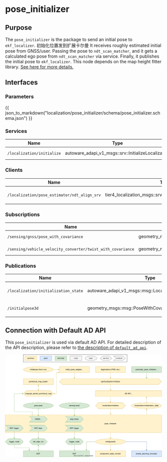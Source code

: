 # pose_initializer

## Purpose

The `pose_initializer` is the package to send an initial pose to `ekf_localizer`. 初始化位置发到扩展卡尔曼
It receives roughly estimated initial pose from GNSS/user.
Passing the pose to `ndt_scan_matcher`, and it gets a calculated ego pose from `ndt_scan_matcher` via service.
Finally, it publishes the initial pose to `ekf_localizer`.
This node depends on the map height fitter library.
[See here for more details.](../../map/map_height_fitter/README.md)

## Interfaces

### Parameters

{{ json_to_markdown("localization/pose_initializer/schema/pose_initializer.schema.json") }}

### Services

| Name                       | Type                                                | Description           |
| -------------------------- | --------------------------------------------------- | --------------------- |
| `/localization/initialize` | autoware_adapi_v1_msgs::srv::InitializeLocalization | initial pose from api |

### Clients

| Name                                         | Type                                                    | Description             |
| -------------------------------------------- | ------------------------------------------------------- | ----------------------- |
| `/localization/pose_estimator/ndt_align_srv` | tier4_localization_msgs::srv::PoseWithCovarianceStamped | pose estimation service |

### Subscriptions

| Name                                                        | Type                                          | Description          |
| ----------------------------------------------------------- | --------------------------------------------- | -------------------- |
| `/sensing/gnss/pose_with_covariance`                        | geometry_msgs::msg::PoseWithCovarianceStamped | pose from gnss       |
| `/sensing/vehicle_velocity_converter/twist_with_covariance` | geometry_msgs::msg::TwistStamped              | twist for stop check |

### Publications

| Name                                 | Type                                                         | Description                 |
| ------------------------------------ | ------------------------------------------------------------ | --------------------------- |
| `/localization/initialization_state` | autoware_adapi_v1_msgs::msg::LocalizationInitializationState | pose initialization state   |
| `/initialpose3d`                     | geometry_msgs::msg::PoseWithCovarianceStamped                | calculated initial ego pose |

## Connection with Default AD API

This `pose_initializer` is used via default AD API. For detailed description of the API description, please refer to [the description of `default_ad_api`](https://github.com/autowarefoundation/autoware.universe/blob/main/system/default_ad_api/document/localization.md).

<img src="../../system/default_ad_api/document/images/localization.drawio.svg" alt="drawing" width="800"/>
